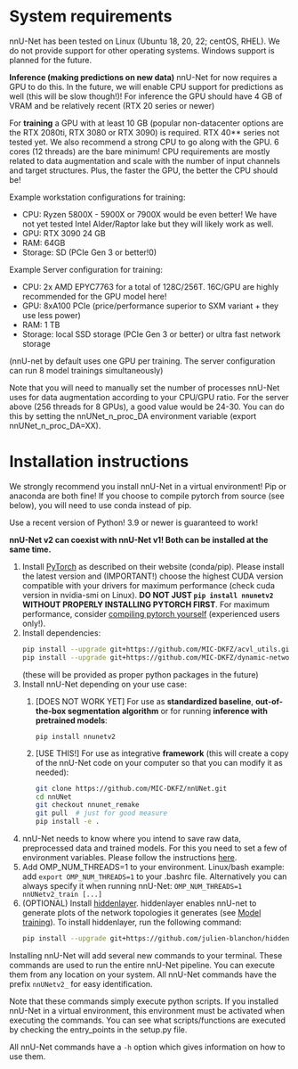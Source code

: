 # System requirements
nnU-Net has been tested on Linux (Ubuntu 18, 20, 22; centOS, RHEL). We do not provide support for other operating
systems. Windows support is planned for the future.

**Inference (making predictions on new data)** nnU-Net for now requires a GPU to do this. In the future, we will enable 
CPU support for predictions as well (this will be slow though!)! For inference the GPU should have 4 GB of VRAM and be 
relatively recent (RTX 20 series or newer)

For **training** a GPU with at least 10 GB (popular non-datacenter options are the RTX 2080ti, RTX 3080 or RTX 3090) is 
required. RTX 40** series not tested yet. We also recommend a strong CPU to go along with the GPU. 6 cores (12 threads) 
are the bare minimum! CPU requirements are mostly related to data augmentation and scale with the number of 
input channels and target structures. Plus, the faster the GPU, the better the CPU should be!

Example workstation configurations for training:
- CPU: Ryzen 5800X - 5900X or 7900X would be even better! We have not yet tested Intel Alder/Raptor lake but they will likely work as well.
- GPU: RTX 3090 24 GB
- RAM: 64GB
- Storage: SD (PCIe Gen 3 or better!0)

Example Server configuration for training:
- CPU: 2x AMD EPYC7763 for a total of 128C/256T. 16C/GPU are highly recommended for the GPU model here!
- GPU: 8xA100 PCIe (price/performance superior to SXM variant + they use less power)
- RAM: 1 TB
- Storage: local SSD storage (PCIe Gen 3 or better) or ultra fast network storage

(nnU-net by default uses one GPU per training. The server configuration can run 8 model trainings simultaneously)

Note that you will need to manually set the number of processes nnU-Net uses for data augmentation according to your 
CPU/GPU ratio. For the server above (256 threads for 8 GPUs), a good value would be 24-30. You can do this by 
setting the nnUNet_n_proc_DA environment variable (export nnUNet_n_proc_DA=XX). 

# Installation instructions
We strongly recommend you install nnU-Net in a virtual environment! Pip or anaconda are both fine! If you choose to 
compile pytorch from source (see below), you will need to use conda instead of pip. 

Use a recent version of Python! 3.9 or newer is guaranteed to work!

**nnU-Net v2 can coexist with nnU-Net v1! Both can be installed at the same time.**

1) Install [PyTorch](https://pytorch.org/get-started/locally/) as described on their website (conda/pip). Please 
install the latest version and (IMPORTANT!) choose 
the highest CUDA version compatible with your drivers for maximum performance (check cuda version in nvidia-smi on Linux). 
**DO NOT JUST `pip install nnunetv2` WITHOUT PROPERLY INSTALLING PYTORCH FIRST**. For maximum performance, consider 
[compiling pytorch yourself](https://github.com/pytorch/pytorch#from-source) (experienced users only!). 
2) Install dependencies:
   ```bash
   pip install --upgrade git+https://github.com/MIC-DKFZ/acvl_utils.git
   pip install --upgrade git+https://github.com/MIC-DKFZ/dynamic-network-architectures.git
   ```
   (these will be provided as proper python packages in the future)
3) Install nnU-Net depending on your use case:
    1) [DOES NOT WORK YET] For use as **standardized baseline**, **out-of-the-box segmentation algorithm** or for running 
     **inference with pretrained models**:

       ```pip install nnunetv2```

    2) [USE THIS!] For use as integrative **framework** (this will create a copy of the nnU-Net code on your computer so that you can modify it as needed):
          ```bash
          git clone https://github.com/MIC-DKFZ/nnUNet.git
          cd nnUNet
          git checkout nnunet_remake
          git pull  # just for good measure
          pip install -e .
          ```
4) nnU-Net needs to know where you intend to save raw data, preprocessed data and trained models. For this you need to
   set a few of environment variables. Please follow the instructions [here](setting_up_paths.md).
5) Add OMP_NUM_THREADS=1 to your environment. Linux/bash example: add `export OMP_NUM_THREADS=1` to your .bashrc file. 
Alternatively you can always specify it when running nnU-Net: `OMP_NUM_THREADS=1 nnUNetv2_train [...]` 
6) (OPTIONAL) Install [hiddenlayer](https://github.com/waleedka/hiddenlayer). hiddenlayer enables nnU-net to generate
   plots of the network topologies it generates (see [Model training](#model-training)). To install hiddenlayer,
   run the following command:
    ```bash
    pip install --upgrade git+https://github.com/julien-blanchon/hiddenlayer.git
    ```

Installing nnU-Net will add several new commands to your terminal. These commands are used to run the entire nnU-Net
pipeline. You can execute them from any location on your system. All nnU-Net commands have the prefix `nnUNetv2_` for
easy identification.

Note that these commands simply execute python scripts. If you installed nnU-Net in a virtual environment, this
environment must be activated when executing the commands. You can see what scripts/functions are executed by 
checking the entry_points in the setup.py file.

All nnU-Net commands have a `-h` option which gives information on how to use them.
